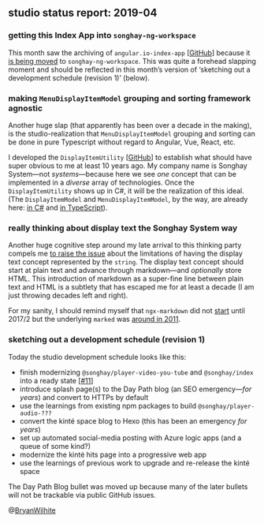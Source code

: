 ## studio status report: 2019-04

### getting this Index App into `songhay-ng-workspace`

This month saw the archiving of `angular.io-index-app` [[GitHub](https://github.com/BryanWilhite/angular.io-index-app)] because it [is being moved](https://github.com/BryanWilhite/songhay-ng-workspace/issues/11) to `songhay-ng-workspace`. This was quite a forehead slapping moment and should be reflected in this month’s version of ‘sketching out a development schedule (revision 1)’ (below).

### making `MenuDisplayItemModel` grouping and sorting framework agnostic

Another huge slap (that apparently has been over a decade in the making), is the studio-realization that `MenuDisplayItemModel` grouping and sorting can be done in pure Typescript without regard to Angular, Vue, React, etc.

I developed the `DisplayItemUtility` [[GitHub](https://github.com/BryanWilhite/songhay-core/blob/master/src/utilities/display-item.utility.ts)] to establish what should have super obvious to me at least 10 years ago. My company name is Songhay System—not _systems_—because here we see _one_ concept that can be implemented in a _diverse_ array of technologies. Once the `DisplayItemUtility` shows up in C#, it will be the realization of this ideal. (The `DisplayItemModel` and `MenuDisplayItemModel`, by the way, are already here: [in C#](https://github.com/BryanWilhite/SonghayCore/tree/master/SonghayCore/Models) and [in TypeScript](https://github.com/BryanWilhite/songhay-core/tree/master/src/models)).

### really thinking about display text the Songhay System way

Another huge cognitive step around my late arrival to this thinking party compels me [to raise the issue](https://github.com/BryanWilhite/songhay-core/issues/12) about the limitations of having the display text concept represented by the `string`. The display text concept should start at plain text and advance through markdown—and _optionally_ store HTML. This introduction of markdown as a super-fine line between plain text and HTML is a subtlety that has escaped me for at least a decade (I am just throwing decades left and right).

For my sanity, I should remind myself that `ngx-markdown` did not [start](https://github.com/jfcere/ngx-markdown/graphs/contributors) until 2017/2 but the underlying `marked` was [around in 2011](https://github.com/markedjs/marked/graphs/contributors).

### sketching out a development schedule (revision 1)

Today the studio development schedule looks like this:

* finish modernizing `@songhay/player-video-you-tube` and `@songhay/index` into a ready state [[#11](https://github.com/BryanWilhite/songhay-ng-workspace/issues/11)]
* introduce splash page(s) to the Day Path blog (an SEO emergency—_for years_) and convert to HTTPs by default
* use the learnings from existing npm packages to build `@songhay/player-audio-???`
* convert the kinté space blog to Hexo (this has been an emergency _for years_)
* set up automated social-media posting with Azure logic apps (and a queue of some kind?)
* modernize the kinté hits page into a progressive web app
* use the learnings of previous work to upgrade and re-release the kinté space

The Day Path Blog bullet was moved up because many of the later bullets will not be trackable via public GitHub issues.

@[BryanWilhite](https://twitter.com/bryanwilhite)
